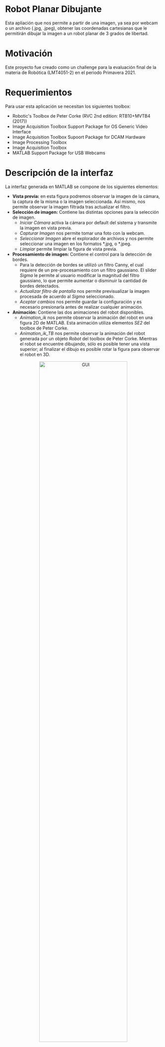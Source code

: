 # Robot Planar Dibujante
Esta apliación que nos permite a partir de una imagen, ya sea por webcam o un archivo (.jpg, .jpeg), obtener las coordenadas cartesianas que le permitirán dibujar la imagen a un robot planar de 3 grados de libertad.

# Motivación
Este proyecto fue creado como un challenge para la evaluación final de la materia de Robótica (LMT4051-2) en el periodo Primavera 2021. 

# Requerimientos
Para usar esta aplicación se necesitan los siguientes toolbox:
-  Robotic's Toolbox de Peter Corke (RVC 2nd edition: RTB10+MVTB4 (2017))
- Image Acquisition Toolbox Support Package for OS Generic Video Interface
- Image Acquisition Toolbox Supoort Package for DCAM Hardware
- Image Processing Toolbox
- Image Acquisition Toolbox
- MATLAB Support Package for USB Webcams

# Descripción de la interfaz
La interfaz generada en MATLAB se compone de los siguientes elementos:
- **Vista previa:** en esta figura podremos observar la imagen de la cámara, la captura de la misma o la imagen seleccionada. Así mismo, nos permite observar la imagen filtrada tras actualizar el filtro.
- **Selección de imagen:** Contiene las distintas opciones para la selección de imagen.
    * _Iniciar Cámara_ activa la cámara por default del sistema y transmite la imagen en vista previa.
    * _Capturar Imagen_ nos permite tomar una foto con la webcam.
    * _Seleccionar Imagen_ abre el explorador de archivos y nos permite seleccionar una imagen en los formatos *.jpg, o *.jpeg.
    * _Limpiar_ permite limpiar la figura de vista previa.
- **Procesamiento de imagen:** Contiene el control para la detección de bordes. 
    * Para la detección de bordes se utilizó un filtro Canny, el cual requiere de un pre-procesamiento con un filtro gaussiano. El slider _Sigma_ le permite al usuario modificar la magnitud del filtro gaussiano, lo que permite aumentar o disminuir la cantidad de bordes detectados.
    * _Actualizar filtro de pantalla_ nos permite previsualizar la imagen procesada de acuerdo al _Sigma_ seleccionado.
    * _Aceptar cambios_ nos permite guardar la configuración y es necesario presionarla antes de realizar cualquier animación. 
- **Animación:** Contiene las dos animaciones del robot disponibles.
    * _Animation_ik_ nos permite observar la animación del robot en una figura 2D de MATLAB. Esta animación utiliza elementos _SE2_ del toolbox de Peter Corke. 
    * _Animation_ik_TB_ nos permite observar la animación del robot generada por un objeto _Robot_ del toolbox de Peter Corke. Mientras el robot se encuentre dibujando, sólo es posible tener una vista superior; al finalizar el dibujo es posible rotar la figura para observar el robot en 3D. 

<div align="center">
<img src="./resources/gui.png" alt="GUI" width = 75%>
<p align="center"><em> Captura de pantalla de la interfaz </em></p>
</div>

# Funcionamiento
Como se mencionó anteriormente, es necesaria la descarga de diversos toolbox para el correcto funcionamiento del programa. En este caso, el Toolbox de Robótica de Peter Corke puede instalarse de diversas maneras como se puede observar en el siguiente [link](https://petercorke.com/toolboxes/robotics-toolbox/). Es posible que dependiendo de la instalación hecha, sea necesario correr el archivo _startup_rvc.c_ como primer paso; mediante este archivo será posible utilizar funciones del toolbox que se incluyen en _robotDibujante.m_. 

Una vez asegurados de que es posible hacer uso de las funciones del toolbox de Robótica y de haber descargado el repositorio, procedemos a abrir el archivo _robotDibujante.m_ en Matlab. Este archivo permitirá correr todo el programa y llamar a las funciones que se encuentran dentro de _Animation_ik_, _Animation_ik_, _edgeDetection_. 

<div align="center">
<img src="./resources/abrircodigo.jpg" alt="correr_archivo" width = 60%>
<p align="center"><em> Apertura del archivo _robotDibujante.m_ </em></p>
</div>

Ya que se ha abierto el archivo, únicamente basta con correr el código _robotDibujante.m_

<div align="center">
<img src="./resources/correrarchivo.jpg" alt="correr_archivo" width = 60%>
<p align="center"><em> Ejecución del programa _robotDibujante.m_ </em></p>
</div>

Al correr el código, aparecerá la interfaz gráfica del programa y podemos comenzar a hacer uso de los componentes mencionados anteriormente. 

<div align="center">
<img src="./resources/gui.png" alt="GUI" width = 60%>
<p align="center"><em> Captura de pantalla de la interfaz </em></p>
</div>

El primer paso dentro de la interfaz es elegir el archivo a dibujar, este archivo puede ser elegido directamente desde un archivo en nuestra computadora o de igual manera, es posible realizar la toma de una captura desde la cámara de la computadora. 

Si se desea tomar una fotografía desde la cámara, es necesario:

- 1: Presionar en _Inicializar Cámara_
- 2: Presionar en _Capturar Imagen_

<div align="center">
<img src="./resources/capturarimagen.png" alt="captura" width = 60%>
<p align="center"><em> Captura de una fotografía desde la cámara </em></p>
</div>

Si se desea elegir un archivo existente de nuestra computadora, es necesario:
- 1: Presionar en _Seleccionar Imagen_
- 2: Una vez presionado, se abrirá una nueva pestaña para buscar y seleccionar el archivo deseado (este debe ser .jpg o .jpeg)

Si hemos cometido un error en la selección del archivo o deseamos tomar otra fotografía, podemos hacer una limpieza de la imagen que se encuentra dentro de la interfaz con tan solo presionar el botón de _Limpiar_ y podemos volver a elegir la imagen nuevamente con los mismos pasos ya mencionados. 


<div style="display: flex" align="center">
<div align="center">
<img src="./resources/seleccionararchivo.jpg" alt="busqueda" width = 70%>
<p align="center"><em> Búsqueda del archivo a dibujar. </em></p>
</div>
<div align="center">
<img src="./resources/archivoseleccionado.jpg" alt="archivoselecc" width=70%>
<p align="center"><em> Archivo seleccionado y abierto dentro de la interfaz. </em></p>
</div>
</div>


Una vez que ya tenemos la imagen a dibujar dentro de la interfaz, procedemos a aplicar el filtro de detección de bordes. Este filtro se aplica con el botón _Actualizar filtro de pantalla_ y su intensidad depende del slider denominado como _Sigma_. Cada que se modifique el valor del slider, es necesario volver a actualizar el filtro para poder observar los cambios de la imagen. Dependiendo del valor en el slider, se modificará la detección de los bordes como se observa a continuación. 

<div style="display: flex" align="center">
<div align="center">
<img src="./resources/filtro1.jpg" alt="filtro1" width = 70%>
<p align="center"><em> Ejemplo 1 de ajuste de filtro. </em></p>
</div>
<div align="center">
<img src="./resources/filtro2.jpg" alt="filtro2" width=70%>
<p align="center"><em> Ejemplo 2 de ajuste de filtro. </em></p>
</div>
</div>

Ya que se haya elegido el valor final del filtro, es posible proceder a dibujar la imagen. La imagen se puede dibujar con una animación de un robot de 2 dimensiones simple o generado mediante el Toolbox de Peter Corke. Para comenzar el dibujo, es necesario:

- 1: Presionar en _Aceptar cambios_
- 2: Elegir _Animación_ik_ o _Animación_ik_TB_

Una vez hechos estos pasos, se desplegará una nueva figura en donde se mostrará el proceso de dibujo de la imagen seleccionada. 

<div align="center">
<img src="./resources/procesodibujo.jpg" alt="captura" width = 60%>
<p align="center"><em> Proceso de dibujo de la imagen sin toolbox </em></p>
</div>

Es importante mencionar que existe una notoria diferencia en el tiempo de dibujo entre la animación con toolbox y sin toolbox. Se recomienda elegir la animación sin toolbox para menor tiempo de dibujo, esto se debe a que el uso del toolbox requiere un alto consumo de recursos por parte de la computadora. 

Una vez terminado el dibujo, es posible guardar el la figura final en diferentes formatos.


<div style="display: flex" align="center">
<div align="center">
<img src="./resources/saveas.jpg" alt="saveas" width = 70%>
<p align="center"><em>  Guardar dibujo finalizado </em></p>
</div>
<div align="center">
<img src="./resources/guardardibujo.jpg" alt="filtro2" width=58%>
<p align="center"><em> Elegir formato del dibujo a guardar. </em></p>
</div>
</div>

<div align="center">
<img src="./resources/dibujodoki.png" alt="saveas" width = 60%>
<p align="center"><em> Dibujo finalizado en formato .png</em></p>
</div>

El proceso puede interrumpirse si se cierra la figura en donde se está dibujando la imagen. Igualmente, el proceso puede volver a comenzarse siguiendo los mismos pasos una vez finalizado. Si la imagen originalmente se dibuja con _Animación_ik_ y al finalizar el proceso, se desea dibujarla ahora con _Animación_ik_TB_, no es necesario volver a abrir la imagen en la interfaz si esta ya está abierta, únicamente es necesario volver a presionar _Aceptar cambios_ y elegir el nuevo tipo de animación. 


# Pruebas
Pueden encontrarse videos del funcionamiento de esta aplicación para distintos casos en el siguiente [link](https://youtu.be/5BYJgvd3Z4k).

A continuación mostramos un ejemplo del resultado de una imagen en 3D.
<div align="center">
<img src="./resources/barco_imagen.png" alt="imagen_barco" width = 75%>
<p align="center"><em> Introducción de la imagen a la aplicación. </em></p>
</div>
<div align="center">
<img src="./resources/barco_sigma1.png" alt="imagen_barco_sigma_alto" width=30%>
<img src="./resources/barco_sigma2.png" alt="imagen_barco_sigma_medio" width=30%>
<img src="./resources/barco_sigma3.png" alt="imagen_barco_sigma_alto" width=30%>
<p align="center"><em> Procesamiento de la imagen para tres valores distintos de sigma. </em></p>
</div>
<div align="center">
<img src="./resources/barco.jpeg" alt="imagen_barco" width = 75%>
<p align="center"><em> Resultado de la imagen dibujada con la simulación planar. </em></p>
</div>

Por otro lado, también es posible imprimir imágenes como logotipos o documentos escaneados, como se muestra a continuación.
<div align="center">
<img src="./resources/UDLAP_imagen.png" alt="imagen_barco" width = 45%>
<img src="./resources/UDLAP_sigma.png" alt="UDLAP_sigma" width=45%>
<p align="center"><em> Carga y procesamiento del logotipo. </em></p>
</div>
<div align="center">
<img src="./resources/UDLAP.png" alt="UDLAP" width = 75%>
<p align="center"><em> Resultado de la imagen dibujada con la simulación con robot del toolbox. </em></p>
</div>

# Trabajo futuro
## Diseño Mecánico
El diseño mecánico del robot propuesto se muestra en la figura a continuación, en donde se indican las posiciones de los motores, así como la implementación de ruedas locas. Estos elementos brindarán soporte a los eslabones y al mismo tiempo permitirán que se puedan mover de manera correcta al momento en que se gira cada uno de ellos. 
<div align="center">
<img src="./resources/diseñoMecanico.png" alt="Diseño del robot planar" width = 75%>
<p align="center"><em> Propuesta de diseño para el robot planar simulado. </em></p>
</div>
La estructura que se muestra está diseñada de tal forma para que ninguno de los eslabones choque entre sí al momento de que giren para poder realizar los dibujos. Esto se puede ver en las siguientes dos figuras donde se muestran las longitudes de los eslabones y cómo es que, al rotar 180 grados, estos no chocarían entre sí debido a la estructura que se propuso.
<div align="center">
<img src="./resources/robotExtendido.png" alt="robotExtendido" width=50%>
<img src="./resources/robotContraido.png" alt="robotContraido" width=50%>
<p align="center"><em> Vista lateral del robot en su posición completamente extendida y completamente contraida. </em></p>
</div>
Otro aspecto importante en el que se podría trabajar es en la parte del TCP donde se colocaría el instrumento de dibujo del robot. Nuestra sugerencia es incluir algunos motores en esta sección para que el robot sea capaz de levantar un poco la punta cuando el TCP realice trayectorias sobre zonas donde no hay puntos que dibujar. De esta forma evitamos que el robot tenga que realizar un movimiento sobre el eje Z desde la base o del último eslabón para lograr el mismo objetivo. 

Finalmente, al ser un robot planar de tres eslabones, se podrían definir diferentes dimensiones para sus eslabones por lo que otro punto en el que se podría trabajar es en se cambiar las dimensiones propuestas. De esta forma se presentaría otro diseño de robot si es que se necesitara implementarse en distintas aplicaciones ya que el caso específico de este proyecto es para lograr dibujar dentro de una hoja A4 pero el código del robot permite cambiar las longitudes de los eslabones y de esta manera se modifica el workspace el robot. 

## Software
La versión actual del proyecto realiza el dibujo mediante una nube de puntos los cuales son graficados empleando la función `scatter`. Esto se debe a que al procesar la imagen esta es convertida en una matriz binaria. Empleando la función `find` se extraen las coordenadas en X y Y de los elementos que contienen un 1 binario. Sin embargo, la función `find` realiza el mapeo de tales elementos revisando cada renglón de una columna en la matriz. Es por eso que el robot realiza el dibujo con un comportamiento similar a una impresora ya que va plasmando los puntos por columnas. 

Por lo tanto, para una futura versión del proyecto se recomienda implementar una función que permita unir los puntos en trayectorias. Idealmente se espera que el dibujo se realice según los trazos obtenidos en el procesamiento de la imagen y que estos se dibujen de manera continua. 

Otra sugerencia es revisar las zonas de indeterminación del robot. Específicamente en la función de `Animation_ik`, hay ocasiones en las que el eslabón 2 del robot actúa como si tuviera una longitud dinámica. Es decir, crece y decrece según la configuración articular que se presenta. Este error se rastreó hasta determinar que esto ocurre cuando los eslabones 2 y 3 se sobreponen, esto es cuando el grado de giro del eslabón 3 es de 180° con respecto al eslabón 2.

El error está directamente relacionado con la cinemática inversa, no es un problema de programación, lo que ocurre es que la cinemática inversa falla para las coordenadas X2 y Y2 con ciertos ángulos los cuales se presentan en las zonas de indeterminación. Es por eso que el dibujo se realiza a partir del milímetro 60 en el eje X ya que si los puntos se encuentran demasiado cerca del origen (la base) es muy probable que ocurra el error mencionado. 

Las zonas de indeterminación fueron reducidas drásticamente gracias al rediseño físico del robot en el cual los dos primeros eslabones tienen longitudes grandes con respecto al tercer eslabón. Sin embargo, esto no elimina por completo dichas zonas. Se pueden realizar múltiples pruebas con distintas longitudes de los eslabones indicando las nuevas longitudes en las variables `l1`, `l2` y `l3` de las funciones `Animation_ik` y `Animation_ik_TB`. 

Por otro lado, el diseño físico del robot permite tener ángulos de giro sin limitaciones, pero en caso de emplear un diseño diferente en el cual sea necesario establecer límites también será necesario programar tales límites. La versión actual del proyecto no tiene la capacidad de implementar límites ya que esto se debe aplicar desde la cinemática inversa para que esta no encuentre configuraciones articulares fuera de los límites. 

Finalmente, se detectaron retrasos en la captura de la imagen debido a la programación de la webcam. Estos retrasos se deben principalmente a que la forma en que se está activando y desactivando la cámara no toma en cuenta los desfases temporales que se producen al utilizar la función `snapshoot` para capturar la imagen. Si bien esto no afecta el funcionamiento general de la aplicación, puede dificultar el uso de la webcam.

Además, en relación con la cámara, consideramos que podría mejorarse la calidad de la imagen capturada introduciendo a la interfaz la opción de permitirle al usuario seleccionar entre distintas cámaras conectadas a su dispositivo, o modificando el contraste y brillo de la imagen. Es importante tomar esto en cuenta ya que, dependiendo en la calidad de la cámara, la iluminación al momento de la captura y el ruido en la imagen, la cantidad de puntos detectados puede variar.

# Autoría
Este proyecto fue creado por el Equipo 1 para materia de Robótica en el periodo Pimavera 2021. El equipo está conformado por:
- Zuriel Enrique González López (zuriel.gonzalezlz@udlap.mx), candidato a licenciatura en Ingeniería Mecatrónica (Graduación esperada 2022).
- María Fernanda López Salinas (maria.lopezss@udlap.mx, github: [ferzsal](https://github.com/ferzsal)), candidata a licenciatura en Ingeniería Mecatrónica (Graduación esperada 2022).
- Adrián Ramos Macías (adrian.ramosms@udlap.mx), candidato a licenciatura en Ingeniería Mecatrónica (Graduación esperada 2022).
- Ana María Ruiz Fernández (ana.ruizfz@udlap.mx, github: [amrf7](https://github.com/amrf7)), candidata a licenciatura en Ingeniería Mecatrónica (Graduación esperada 2022).